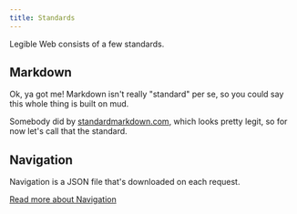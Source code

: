 ```yaml
---
title: Standards
---
```


Legible Web consists of a few standards.

## Markdown

Ok, ya got me! Markdown isn't really "standard" per se, so you could say this whole thing is built on mud.

Somebody did by [standardmarkdown.com](https://standardmarkdown.com), which looks pretty legit, so for now let's call that the standard.

## Navigation

Navigation is a JSON file that's downloaded on each request.

[Read more about Navigation](/standards/navigation)